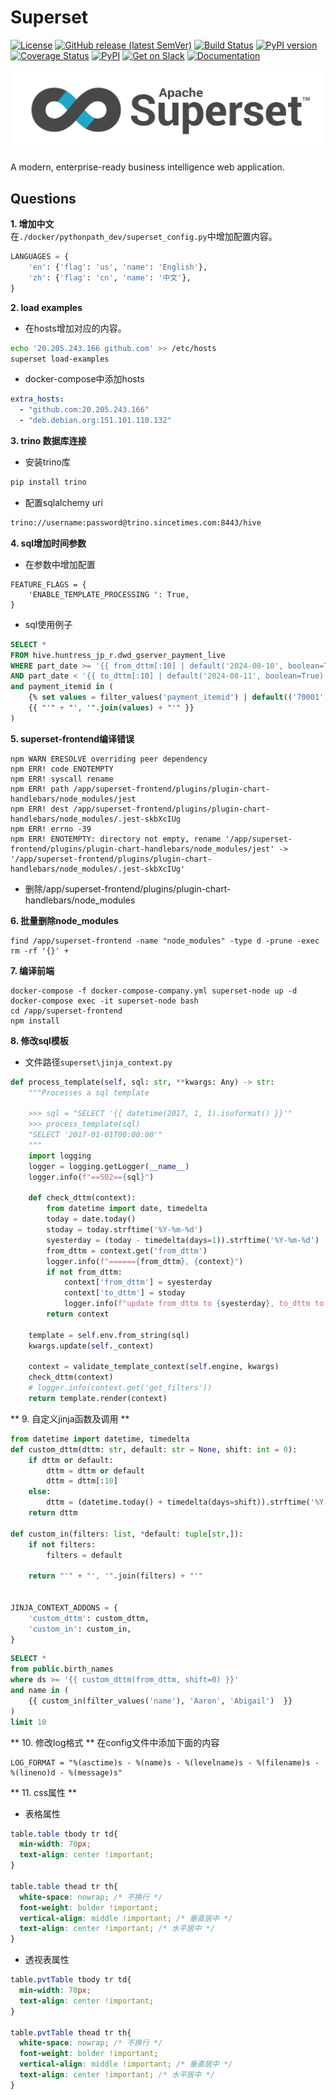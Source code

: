 <!--
Licensed to the Apache Software Foundation (ASF) under one
or more contributor license agreements.  See the NOTICE file
distributed with this work for additional information
regarding copyright ownership.  The ASF licenses this file
to you under the Apache License, Version 2.0 (the
"License"); you may not use this file except in compliance
with the License.  You may obtain a copy of the License at

  http://www.apache.org/licenses/LICENSE-2.0

Unless required by applicable law or agreed to in writing,
software distributed under the License is distributed on an
"AS IS" BASIS, WITHOUT WARRANTIES OR CONDITIONS OF ANY
KIND, either express or implied.  See the License for the
specific language governing permissions and limitations
under the License.
-->

# Superset

[![License](https://img.shields.io/badge/License-Apache%202.0-blue.svg)](https://opensource.org/licenses/Apache-2.0)
[![GitHub release (latest SemVer)](https://img.shields.io/github/v/release/apache/superset?sort=semver)](https://github.com/apache/superset/tree/latest)
[![Build Status](https://github.com/apache/superset/workflows/Python/badge.svg)](https://github.com/apache/superset/actions)
[![PyPI version](https://badge.fury.io/py/apache-superset.svg)](https://badge.fury.io/py/apache-superset)
[![Coverage Status](https://codecov.io/github/apache/superset/coverage.svg?branch=master)](https://codecov.io/github/apache/superset)
[![PyPI](https://img.shields.io/pypi/pyversions/apache-superset.svg?maxAge=2592000)](https://pypi.python.org/pypi/apache-superset)
[![Get on Slack](https://img.shields.io/badge/slack-join-orange.svg)](http://bit.ly/join-superset-slack)
[![Documentation](https://img.shields.io/badge/docs-apache.org-blue.svg)](https://superset.apache.org)

<picture width="500">
  <source
    media="(prefers-color-scheme: dark)"
    src="https://github.com/apache/superset/raw/master/superset-frontend/src/assets/branding/superset-logo-horiz-apache-dark.png"
    alt="Superset logo (dark)"
  />
  <img
    src="https://github.com/apache/superset/raw/master/superset-frontend/src/assets/branding/superset-logo-horiz-apache.png"
    alt="Superset logo (light)"
  />
</picture>

A modern, enterprise-ready business intelligence web application.

## Questions
**1. 增加中文**  
在`./docker/pythonpath_dev/superset_config.py`中增加配置内容。
```python
LANGUAGES = {
    'en': {'flag': 'us', 'name': 'English'},
    'zh': {'flag': 'cn', 'name': '中文'},
}
```
**2. load examples**  
+ 在hosts增加对应的内容。
```bash
echo '20.205.243.166 github.com' >> /etc/hosts
superset load-examples
```  
+ docker-compose中添加hosts
```yaml
extra_hosts:
  - "github.com:20.205.243.166"
  - "deb.debian.org:151.101.110.132"
```

**3. trino 数据库连接**
+ 安装trino库
```bash
pip install trino
```
+ 配置sqlalchemy uri
```bash
trino://username:password@trino.sincetimes.com:8443/hive
```

**4. sql增加时间参数**
+ 在参数中增加配置
```
FEATURE_FLAGS = {
    'ENABLE_TEMPLATE_PROCESSING ': True,
}
```
+ sql使用例子
```sql
SELECT *
FROM hive.huntress_jp_r.dwd_gserver_payment_live
WHERE part_date >= '{{ from_dttm[:10] | default('2024-08-10', boolean=True) }}'
AND part_date < '{{ to_dttm[:10] | default('2024-08-11', boolean=True) }}'
and payment_itemid in (
    {% set values = filter_values('payment_itemid') | default(('70001', '70002'), boolean=True) %}
    {{ "'" + "', '".join(values) + "'" }}
)
```

**5. superset-frontend编译错误**
```
npm WARN ERESOLVE overriding peer dependency
npm ERR! code ENOTEMPTY
npm ERR! syscall rename
npm ERR! path /app/superset-frontend/plugins/plugin-chart-handlebars/node_modules/jest
npm ERR! dest /app/superset-frontend/plugins/plugin-chart-handlebars/node_modules/.jest-skbXcIUg
npm ERR! errno -39
npm ERR! ENOTEMPTY: directory not empty, rename '/app/superset-frontend/plugins/plugin-chart-handlebars/node_modules/jest' -> '/app/superset-frontend/plugins/plugin-chart-handlebars/node_modules/.jest-skbXcIUg'
```
+ 删除/app/superset-frontend/plugins/plugin-chart-handlebars/node_modules

**6. 批量删除node_modules**
```
find /app/superset-frontend -name "node_modules" -type d -prune -exec rm -rf '{}' +
```

**7. 编译前端**
```
docker-compose -f docker-compose-company.yml superset-node up -d
docker-compose exec -it superset-node bash
cd /app/superset-frontend
npm install
```

**8. 修改sql模板**
+ 文件路径`superset\jinja_context.py`
```python
def process_template(self, sql: str, **kwargs: Any) -> str:
    """Processes a sql template

    >>> sql = "SELECT '{{ datetime(2017, 1, 1).isoformat() }}'"
    >>> process_template(sql)
    "SELECT '2017-01-01T00:00:00'"
    """
    import logging
    logger = logging.getLogger(__name__)
    logger.info(f"==502=={sql}")

    def check_dttm(context):
        from datetime import date, timedelta
        today = date.today()
        stoday = today.strftime('%Y-%m-%d')
        syesterday = (today - timedelta(days=1)).strftime('%Y-%m-%d')
        from_dttm = context.get('from_dttm')
        logger.info(f"======{from_dttm}, {context}")
        if not from_dttm:
            context['from_dttm'] = syesterday
            context['to_dttm'] = stoday
            logger.info(f"update from_dttm to {syesterday}, to_dttm to {stoday}")
        return context

    template = self.env.from_string(sql)
    kwargs.update(self._context)

    context = validate_template_context(self.engine, kwargs)
    check_dttm(context)
    # logger.info(context.get('get_filters'))
    return template.render(context)

```

** 9. 自定义jinja函数及调用 **
```python
from datetime import datetime, timedelta
def custom_dttm(dttm: str, default: str = None, shift: int = 0):
    if dttm or default:
        dttm = dttm or default
        dttm = dttm[:10]
    else:
        dttm = (datetime.today() + timedelta(days=shift)).strftime('%Y-%m-%d')
    return dttm

def custom_in(filters: list, *default: tuple[str,]):
    if not filters:
        filters = default

    return "'" + "', '".join(filters) + "'"


JINJA_CONTEXT_ADDONS = {
    'custom_dttm': custom_dttm,
    'custom_in': custom_in,
}
```
```sql
SELECT *
from public.birth_names 
where ds >= '{{ custom_dttm(from_dttm, shift=0) }}'
and name in (
    {{ custom_in(filter_values('name'), 'Aaron', 'Abigail')  }}
)
limit 10
```

** 10. 修改log格式 **
在config文件中添加下面的内容
```
LOG_FORMAT = "%(asctime)s - %(name)s - %(levelname)s - %(filename)s - %(lineno)d - %(message)s"
```


** 11. css属性 **
+ 表格属性
```css
table.table tbody tr td{
  min-width: 70px;
  text-align: center !important;
}

table.table thead tr th{
  white-space: nowrap; /* 不换行 */
  font-weight: bolder !important;
  vertical-align: middle !important; /* 垂直居中 */
  text-align: center !important; /* 水平居中 */
}
```
+ 透视表属性
```css
table.pvtTable tbody tr td{
  min-width: 70px;
  text-align: center !important;
}

table.pvtTable thead tr th{
  white-space: nowrap; /* 不换行 */
  font-weight: bolder !important;
  vertical-align: middle !important; /* 垂直居中 */
  text-align: center !important; /* 水平居中 */
}
```
